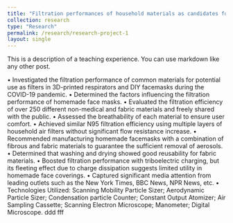 ```yaml
---
title: "Filtration performances of household materials as candidates for facemasks"
collection: research
type: "Research"
permalink: /research/research-project-1
layout: single
---
```


This is a description of a teaching experience. You can use markdown like any other post.

•	Investigated the filtration performance of common materials for potential use as filters in 3D-printed respirators and DIY facemasks during the COVID-19 pandemic.
•	Determined the factors influencing the filtration performance of homemade face masks.
•	Evaluated the filtration efficiency of over 250 different non-medical and fabric materials and freely shared with the public.
•	Assessed the breathability of each material to ensure user comfort.
•	Achieved similar N95 filtration efficiency using multiple layers of household air filters without significant flow resistance increase.
•	Recommended manufacturing homemade facemasks with a combination of fibrous and fabric materials to guarantee the sufficient removal of aerosols.
•	Determined that washing and drying showed good reusability for fabric materials.
•	Boosted filtration performance with triboelectric charging, but its fleeting effect due to charge dissipation suggests limited utility in homemade face coverings.
•	Captured significant media attention from leading outlets such as the New York Times, BBC News, NPR News, etc.
•	Technologies Utilized: Scanning Mobility Particle Sizer; Aerodynamic Particle Sizer; Condensation particle Counter; Constant Output Atomizer; Air Sampling Cassette; Scanning Electron Microscope; Manometer; Digital Microscope.
ddd
fff
